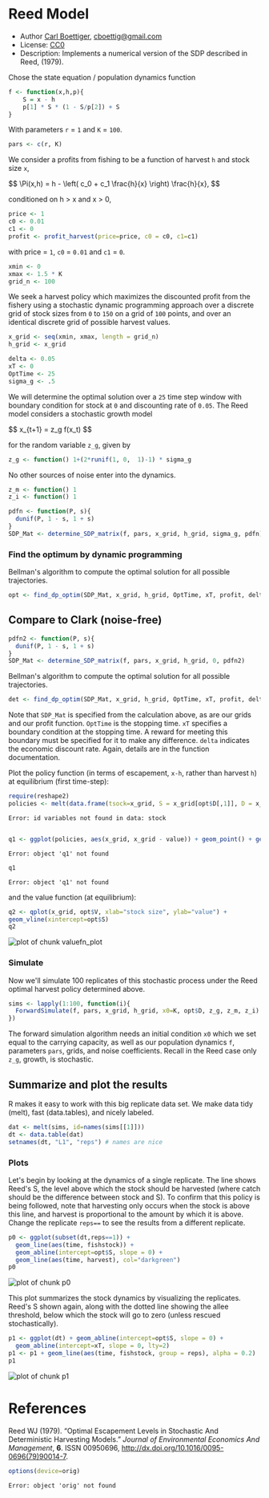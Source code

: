 




# Reed Model

 * Author [Carl Boettiger](http://carlboettiger.info), <cboettig@gmail.com>
 * License: [CC0](http://creativecommons.org/publicdomain/zero/1.0/)
 * Description:  Implements a numerical version of the SDP described in Reed, (1979).





Chose the state equation / population dynamics function



```r
f <- function(x,h,p){
	S = x - h
	p[1] * S * (1 - S/p[2]) + S
}
```




With parameters `r` = `1` and `K` = `100`.



```r
pars <- c(r, K)
```




We consider a profits from fishing to be a function of harvest `h` and stock size `x`,  

<div> $$ \Pi(x,h) = h - \left( c_0  + c_1 \frac{h}{x} \right) \frac{h}{x}, $$ </div> 

conditioned on h > x and x > 0,



```r
price <- 1
c0 <- 0.01
c1 <- 0
profit <- profit_harvest(price=price, c0 = c0, c1=c1) 
```




with price = `1`, `c0` = `0.01` and `c1` = `0`. 




```r
xmin <- 0
xmax <- 1.5 * K
grid_n <- 100
```




We seek a harvest policy which maximizes the discounted profit from the fishery using a stochastic dynamic programming approach over a discrete grid of stock sizes from `0` to `150` on a grid of `100` points, and over an identical discrete grid of possible harvest values.  




```r
x_grid <- seq(xmin, xmax, length = grid_n)  
h_grid <- x_grid  
```







```r
delta <- 0.05
xT <- 0
OptTime <- 25
sigma_g <- .5
```




We will determine the optimal solution over a `25` time step window with boundary condition for stock at `0` and discounting rate of `0.05`.  The Reed model considers a stochastic growth model 

<div> $$ x_{t+1} = z_g f(x_t) $$ </div> 

for the random variable `z_g`, given by 



```r
z_g <- function() 1+(2*runif(1, 0,  1)-1) * sigma_g
```




No other sources of noise enter into the dynamics.  



```r
z_m <- function() 1
z_i <- function() 1
```








```r
pdfn <- function(P, s){
  dunif(P, 1 - s, 1 + s)
}
SDP_Mat <- determine_SDP_matrix(f, pars, x_grid, h_grid, sigma_g, pdfn)
```





### Find the optimum by dynamic programming

Bellman's algorithm to compute the optimal solution for all possible trajectories.



```r
opt <- find_dp_optim(SDP_Mat, x_grid, h_grid, OptTime, xT, profit, delta, reward=0)
```





## Compare to Clark (noise-free)



```r
pdfn2 <- function(P, s){
  dunif(P, 1 - s, 1 + s)
}
SDP_Mat <- determine_SDP_matrix(f, pars, x_grid, h_grid, 0, pdfn2)
```




Bellman's algorithm to compute the optimal solution for all possible trajectories.



```r
det <- find_dp_optim(SDP_Mat, x_grid, h_grid, OptTime, xT, profit, delta, reward=0)
```






Note that `SDP_Mat` is specified from the calculation above, as are our grids and our profit function. `OptTime` is the stopping time.  `xT` specifies a boundary condition at the stopping time. A reward for meeting this boundary must be specified for it to make any difference.  `delta` indicates the economic discount rate. Again, details are in the function documentation.   


Plot the policy function (in terms of escapement, `x-h`, rather than harvest `h`) at equilibrium (first time-step):



```r
require(reshape2)
policies <- melt(data.frame(tsock=x_grid, S = x_grid[opt$D[,1]], D = x_grid[det$D[,1]]), id="stock")
```

```
Error: id variables not found in data: stock
```

```r

q1 <- ggplot(policies, aes(x_grid, x_grid - value)) + geom_point() + geom_line() + xlab("stock size") + ylab=("escapement") 
```

```
Error: object 'q1' not found
```

```r
q1
```

```
Error: object 'q1' not found
```




and the value function (at equilibrium):



```r
q2 <- qplot(x_grid, opt$V, xlab="stock size", ylab="value") + 
geom_vline(xintercept=opt$S)
q2
```

![plot of chunk valuefn_plot](http://farm9.staticflickr.com/8421/7497877766_3f05bd41a1_o.png) 






### Simulate 
Now we'll simulate 100 replicates of this stochastic process under the Reed optimal harvest policy determined above.



```r
sims <- lapply(1:100, function(i){
  ForwardSimulate(f, pars, x_grid, h_grid, x0=K, opt$D, z_g, z_m, z_i)
})
```




The forward simulation algorithm needs an initial condition `x0` which we set equal to the carrying capacity, as well as our population dynamics `f`, parameters `pars`, grids, and noise coefficients.  Recall in the Reed case only `z_g`, growth, is stochastic.  


## Summarize and plot the results                                                   

R makes it easy to work with this big replicate data set.  We make data tidy (melt), fast (data.tables), and nicely labeled.



```r
dat <- melt(sims, id=names(sims[[1]]))  
dt <- data.table(dat)
setnames(dt, "L1", "reps") # names are nice
```




### Plots 

Let's begin by looking at the dynamics of a single replicate. The line shows Reed's S, the level above which the stock should be harvested (where catch should be the difference between stock and S).  To confirm that this policy is being followed, note that harvesting only occurs when the stock is above this line, and harvest is proportional to the amount by which it is above.  Change the replicate `reps==` to see the results from a different replicate.  



```r
p0 <- ggplot(subset(dt,reps==1)) +
  geom_line(aes(time, fishstock)) +
  geom_abline(intercept=opt$S, slope = 0) +
  geom_line(aes(time, harvest), col="darkgreen") 
p0
```

![plot of chunk p0](http://farm9.staticflickr.com/8003/7497878198_6e3e3e829c_o.png) 



This plot summarizes the stock dynamics by visualizing the replicates. Reed's S shown again, along with the dotted line showing the allee threshold, below which the stock will go to zero (unless rescued stochastically). 



```r
p1 <- ggplot(dt) + geom_abline(intercept=opt$S, slope = 0) + 
  geom_abline(intercept=xT, slope = 0, lty=2) 
p1 <- p1 + geom_line(aes(time, fishstock, group = reps), alpha = 0.2)
p1
```

![plot of chunk p1](http://farm8.staticflickr.com/7119/7497878582_7a4b1ab3b8_o.png) 



# References

<p>Reed WJ (1979).
&ldquo;Optimal Escapement Levels in Stochastic And Deterministic Harvesting Models.&rdquo;
<EM>Journal of Environmental Economics And Management</EM>, <B>6</B>.
ISSN 00950696, <a href="http://dx.doi.org/10.1016/0095-0696(79)90014-7">http://dx.doi.org/10.1016/0095-0696(79)90014-7</a>.






```r
options(device=orig)
```

```
Error: object 'orig' not found
```



